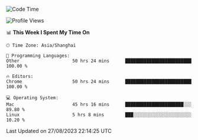 <!--START_SECTION:waka-->
![Code Time](http://img.shields.io/badge/Code%20Time-1%2C151%20hrs%2050%20mins-blue)

![Profile Views](http://img.shields.io/badge/Profile%20Views-0-blue)

📊 **This Week I Spent My Time On** 

```text
🕑︎ Time Zone: Asia/Shanghai

💬 Programming Languages: 
Other                    50 hrs 24 mins      █████████████████████████   100.00 % 

🔥 Editors: 
Chrome                   50 hrs 24 mins      █████████████████████████   100.00 % 

💻 Operating System: 
Mac                      45 hrs 16 mins      ██████████████████████░░░   89.80 % 
Linux                    5 hrs 8 mins        ███░░░░░░░░░░░░░░░░░░░░░░   10.20 % 
```


 Last Updated on 27/08/2023 22:14:25 UTC
<!--END_SECTION:waka-->